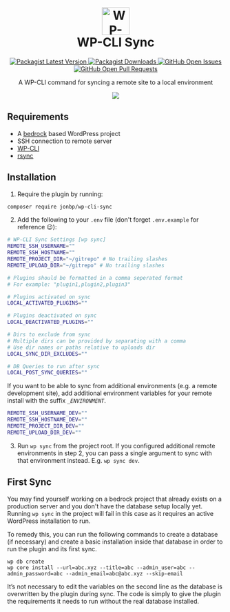 <h1 align="center">
  <a href="https://github.com/jonbp/wp-cli-sync"><img alt="WP-CLI Sync" src="https://jonbp.github.io/project-icons/wp-cli-sync.svg" width="64" height="64"></a><br />WP-CLI Sync
</h1>

<p align="center">
  <a href="https://packagist.org/packages/jonbp/wp-cli-sync">
    <img alt="Packagist Latest Version" src="https://img.shields.io/packagist/v/jonbp/wp-cli-sync" />
  </a>

  <a href="https://packagist.org/packages/jonbp/wp-cli-sync">
    <img alt="Packagist Downloads" src="https://img.shields.io/packagist/dm/jonbp/wp-cli-sync" />
  </a>

  <a href="https://github.com/jonbp/wp-cli-sync/issues">
    <img alt="GitHub Open Issues" src="https://img.shields.io/github/issues-raw/jonbp/wp-cli-sync" />
  </a>

  <a href="https://github.com/jonbp/wp-cli-sync/pulls">
    <img alt="GitHub Open Pull Requests" src="https://img.shields.io/github/issues-pr-raw/jonbp/wp-cli-sync" />
  </a>
</p>

<p align="center">A WP-CLI command for syncing a remote site to a local environment</p>

<p align="center">
  <img src="https://i.imgur.com/ugUhcuQ.gif" />
</p>


## Requirements

* A [bedrock](https://github.com/roots/bedrock) based WordPress project
* SSH connection to remote server
* [WP-CLI](https://github.com/wp-cli/wp-cli)
* [rsync](https://rsync.samba.org)

## Installation

1. Require the plugin by running:

```sh
composer require jonbp/wp-cli-sync
```

2. Add the following to your `.env` file (don't forget `.env.example` for reference 😉):

```sh
# WP-CLI Sync Settings [wp sync]
REMOTE_SSH_USERNAME=""
REMOTE_SSH_HOSTNAME=""
REMOTE_PROJECT_DIR="~/gitrepo" # No trailing slashes
REMOTE_UPLOAD_DIR="~/gitrepo" # No trailing slashes

# Plugins should be formatted in a comma seperated format
# For example: "plugin1,plugin2,plugin3"

# Plugins activated on sync
LOCAL_ACTIVATED_PLUGINS=""

# Plugins deactivated on sync
LOCAL_DEACTIVATED_PLUGINS=""

# Dirs to exclude from sync
# Multiple dirs can be provided by separating with a comma
# Use dir names or paths relative to uploads dir
LOCAL_SYNC_DIR_EXCLUDES=""

# DB Queries to run after sync
LOCAL_POST_SYNC_QUERIES=""

```

If you want to be able to sync from additional environments (e.g. a remote development site), add additional environment variables for your remote install with the suffix *`_ENVIRONMENT`*.

```sh
REMOTE_SSH_USERNAME_DEV=""
REMOTE_SSH_HOSTNAME_DEV=""
REMOTE_PROJECT_DIR_DEV=""
REMOTE_UPLOAD_DIR_DEV=""
```

3. Run `wp sync` from the project root. If you configured additional remote environments in step 2, you can pass a single argument to sync with that environment instead. E.g. `wp sync dev`.

## First Sync

You may find yourself working on a bedrock project that already exists on a production server and you don't have the database setup locally yet. Running `wp sync` in the project will fail in this case as it requires an active WordPress installation to run.

To remedy this, you can run the following commands to create a database (if necessary) and create a basic installation inside that database in order to run the plugin and its first sync.

```
wp db create
wp core install --url=abc.xyz --title=abc --admin_user=abc --admin_password=abc --admin_email=abc@abc.xyz --skip-email
```

It’s not necessary to edit the variables on the second line as the database is overwritten by the plugin during sync. The code is simply to give the plugin the requirements it needs to run without the real database installed.